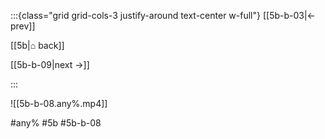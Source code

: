 :::{class="grid grid-cols-3 justify-around text-center w-full"}
[[5b-b-03|← prev]]

[[5b|⌂ back]]

[[5b-b-09|next →]]

:::

![[5b-b-08.any%.mp4]]

#any% #5b #5b-b-08